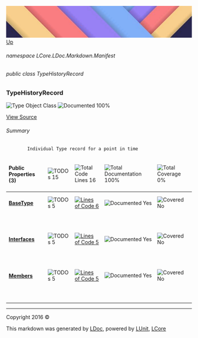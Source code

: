![](../Content/LDoc-banner-small.png "")
[Up](LDoc.md)

###### namespace LCore.LDoc.Markdown.Manifest

###### public class TypeHistoryRecord

### TypeHistoryRecord

 ![Type Object Class](http://b.repl.ca/v1/Type-Object%20Class-blue.png "") ![Documented 100%](http://b.repl.ca/v1/Documented-100%25-brightgreen.png "")



[View Source](../Markdown/Manifest/TypeHistoryRecord.cs#L)

###### Summary

            Individual Type record for a point in time
            

<table>
<thead><tr><td><h4>Public Properties <strong>(3)</strong></h4></td>
<td><img src="http://b.repl.ca/v1/TODOs-15-orange.png" alt="TODOs 15" /></td>
<td><img src="http://b.repl.ca/v1/Total%20Code%20Lines-16-blue.png" alt="Total Code Lines 16" /></td>
<td><img src="http://b.repl.ca/v1/Total%20Documentation-100%25-brightgreen.png" alt="Total Documentation 100%" /></td>
<td><img src="http://b.repl.ca/v1/Total%20Coverage-0%25-red.png" alt="Total Coverage 0%" /></td></tr></thead>
<tr><td><h4><strong><a href="TypeHistoryRecord_BaseType.md" alt="">BaseType</a></strong></h4></td>
<td><img src="http://b.repl.ca/v1/TODOs-5-yellow.png" alt="TODOs 5" />   </td>
<td><a href="../Markdown/Manifest/TypeHistoryRecord.cs#L24" alt=""><img src="http://b.repl.ca/v1/Lines%20of%20Code-6-blue.png" alt="Lines of Code 6" /></a></td>
<td><img src="http://b.repl.ca/v1/Documented-Yes-brightgreen.png" alt="Documented Yes" /></td>
<td><img src="http://b.repl.ca/v1/Covered-No-red.png" alt="Covered No" /></td></tr>
<tr><td align="Left" colspan="5"><h6></h6>
</td>
</tr>
<tr><td><h4><strong><a href="TypeHistoryRecord_Interfaces.md" alt="">Interfaces</a></strong></h4></td>
<td><img src="http://b.repl.ca/v1/TODOs-5-yellow.png" alt="TODOs 5" />   </td>
<td><a href="../Markdown/Manifest/TypeHistoryRecord.cs#L29" alt=""><img src="http://b.repl.ca/v1/Lines%20of%20Code-5-blue.png" alt="Lines of Code 5" /></a></td>
<td><img src="http://b.repl.ca/v1/Documented-Yes-brightgreen.png" alt="Documented Yes" /></td>
<td><img src="http://b.repl.ca/v1/Covered-No-red.png" alt="Covered No" /></td></tr>
<tr><td align="Left" colspan="5"><h6></h6>
</td>
</tr>
<tr><td><h4><strong><a href="TypeHistoryRecord_Members.md" alt="">Members</a></strong></h4></td>
<td><img src="http://b.repl.ca/v1/TODOs-5-yellow.png" alt="TODOs 5" />   </td>
<td><a href="../Markdown/Manifest/TypeHistoryRecord.cs#L34" alt=""><img src="http://b.repl.ca/v1/Lines%20of%20Code-5-blue.png" alt="Lines of Code 5" /></a></td>
<td><img src="http://b.repl.ca/v1/Documented-Yes-brightgreen.png" alt="Documented Yes" /></td>
<td><img src="http://b.repl.ca/v1/Covered-No-red.png" alt="Covered No" /></td></tr>
<tr><td align="Left" colspan="5"><h6></h6>
</td>
</tr>
<tr><td width="850px" colspan="5"></td></tr>
</table>




---

Copyright 2016 &copy; [](../../README.md) [](../../TableOfContents.md)

This markdown was generated by [LDoc](https://github.com/CodeSingularity/LDoc), powered by [LUnit](https://github.com/CodeSingularity/LUnit), [LCore](https://github.com/CodeSingularity/LCore)
